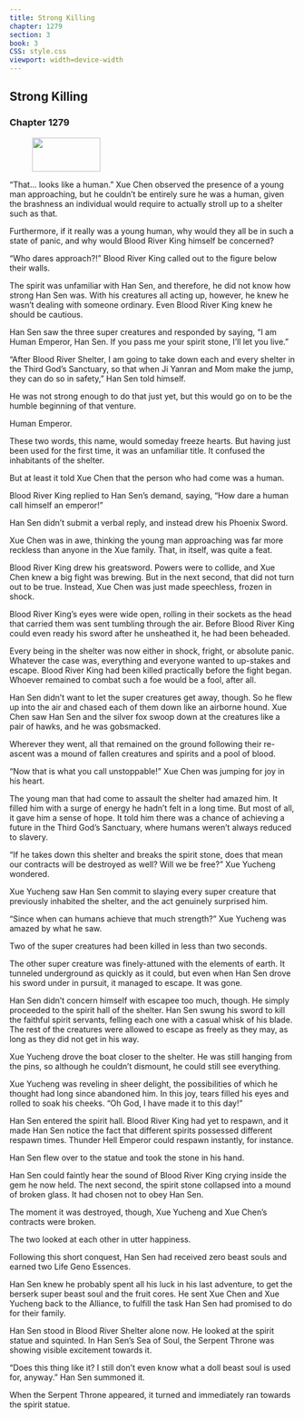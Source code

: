 ```yaml
---
title: Strong Killing
chapter: 1279
section: 3
book: 3
CSS: style.css
viewport: width=device-width
---
```


## Strong Killing

### Chapter 1279

<figure>
	<img src="../Images/gem.gif" alt="" id="gem" width="120" height="60" />
</figure>

“That… looks like a human.” Xue Chen observed the presence of a young man approaching, but he couldn’t be entirely sure he was a human, given the brashness an individual would require to actually stroll up to a shelter such as that.

Furthermore, if it really was a young human, why would they all be in such a state of panic, and why would Blood River King himself be concerned?

“Who dares approach?!” Blood River King called out to the figure below their walls.

The spirit was unfamiliar with Han Sen, and therefore, he did not know how strong Han Sen was. With his creatures all acting up, however, he knew he wasn’t dealing with someone ordinary. Even Blood River King knew he should be cautious.

Han Sen saw the three super creatures and responded by saying, “I am Human Emperor, Han Sen. If you pass me your spirit stone, I’ll let you live.”

“After Blood River Shelter, I am going to take down each and every shelter in the Third God’s Sanctuary, so that when Ji Yanran and Mom make the jump, they can do so in safety,” Han Sen told himself.

He was not strong enough to do that just yet, but this would go on to be the humble beginning of that venture.

Human Emperor.

These two words, this name, would someday freeze hearts. But having just been used for the first time, it was an unfamiliar title. It confused the inhabitants of the shelter.

But at least it told Xue Chen that the person who had come was a human.

Blood River King replied to Han Sen’s demand, saying, “How dare a human call himself an emperor!”

Han Sen didn’t submit a verbal reply, and instead drew his Phoenix Sword.

Xue Chen was in awe, thinking the young man approaching was far more reckless than anyone in the Xue family. That, in itself, was quite a feat.

Blood River King drew his greatsword. Powers were to collide, and Xue Chen knew a big fight was brewing. But in the next second, that did not turn out to be true. Instead, Xue Chen was just made speechless, frozen in shock.

Blood River King’s eyes were wide open, rolling in their sockets as the head that carried them was sent tumbling through the air. Before Blood River King could even ready his sword after he unsheathed it, he had been beheaded.

Every being in the shelter was now either in shock, fright, or absolute panic. Whatever the case was, everything and everyone wanted to up-stakes and escape. Blood River King had been killed practically before the fight began. Whoever remained to combat such a foe would be a fool, after all.

Han Sen didn’t want to let the super creatures get away, though. So he flew up into the air and chased each of them down like an airborne hound. Xue Chen saw Han Sen and the silver fox swoop down at the creatures like a pair of hawks, and he was gobsmacked.

Wherever they went, all that remained on the ground following their re-ascent was a mound of fallen creatures and spirits and a pool of blood.

“Now that is what you call unstoppable!” Xue Chen was jumping for joy in his heart.

The young man that had come to assault the shelter had amazed him. It filled him with a surge of energy he hadn’t felt in a long time. But most of all, it gave him a sense of hope. It told him there was a chance of achieving a future in the Third God’s Sanctuary, where humans weren’t always reduced to slavery.

“If he takes down this shelter and breaks the spirit stone, does that mean our contracts will be destroyed as well? Will we be free?” Xue Yucheng wondered.

Xue Yucheng saw Han Sen commit to slaying every super creature that previously inhabited the shelter, and the act genuinely surprised him.

“Since when can humans achieve that much strength?” Xue Yucheng was amazed by what he saw.

Two of the super creatures had been killed in less than two seconds.

The other super creature was finely-attuned with the elements of earth. It tunneled underground as quickly as it could, but even when Han Sen drove his sword under in pursuit, it managed to escape. It was gone.

Han Sen didn’t concern himself with escapee too much, though. He simply proceeded to the spirit hall of the shelter. Han Sen swung his sword to kill the faithful spirit servants, felling each one with a casual whisk of his blade. The rest of the creatures were allowed to escape as freely as they may, as long as they did not get in his way.

Xue Yucheng drove the boat closer to the shelter. He was still hanging from the pins, so although he couldn’t dismount, he could still see everything.

Xue Yucheng was reveling in sheer delight, the possibilities of which he thought had long since abandoned him. In this joy, tears filled his eyes and rolled to soak his cheeks. “Oh God, I have made it to this day!”

Han Sen entered the spirit hall. Blood River King had yet to respawn, and it made Han Sen notice the fact that different spirits possessed different respawn times. Thunder Hell Emperor could respawn instantly, for instance.

Han Sen flew over to the statue and took the stone in his hand.

Han Sen could faintly hear the sound of Blood River King crying inside the gem he now held. The next second, the spirit stone collapsed into a mound of broken glass. It had chosen not to obey Han Sen.

The moment it was destroyed, though, Xue Yucheng and Xue Chen’s contracts were broken.

The two looked at each other in utter happiness.

Following this short conquest, Han Sen had received zero beast souls and earned two Life Geno Essences.

Han Sen knew he probably spent all his luck in his last adventure, to get the berserk super beast soul and the fruit cores. He sent Xue Chen and Xue Yucheng back to the Alliance, to fulfill the task Han Sen had promised to do for their family.

Han Sen stood in Blood River Shelter alone now. He looked at the spirit statue and squinted. In Han Sen’s Sea of Soul, the Serpent Throne was showing visible excitement towards it.

“Does this thing like it? I still don’t even know what a doll beast soul is used for, anyway.” Han Sen summoned it.

When the Serpent Throne appeared, it turned and immediately ran towards the spirit statue.